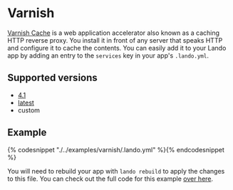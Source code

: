 Varnish
=======

[Varnish Cache](https://varnish-cache.org/intro/index.html#intro) is a web application accelerator also known as a caching HTTP reverse proxy. You install it in front of any server that speaks HTTP and configure it to cache the contents. You can easily add it to your Lando app by adding an entry to the `services` key in your app's `.lando.yml`.

Supported versions
------------------

*   [4.1](https://hub.docker.com/r/eeacms/varnish/)
*   [latest](https://hub.docker.com/r/eeacms/varnish/)
*   custom

Example
-------

{% codesnippet "./../examples/varnish/.lando.yml" %}{% endcodesnippet %}

You will need to rebuild your app with `lando rebuild` to apply the changes to this file. You can check out the full code for this example [over here](https://github.com/lando/lando/tree/master/examples/varnish).
